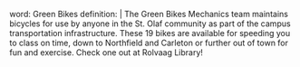 word: Green Bikes
definition: |
  The Green Bikes Mechanics team maintains bicycles for use by anyone in the St. Olaf community as part of the campus transportation infrastructure. These 19 bikes are available for speeding you to class on time, down to Northfield and Carleton or further out of town for fun and exercise. Check one out at Rolvaag Library!
